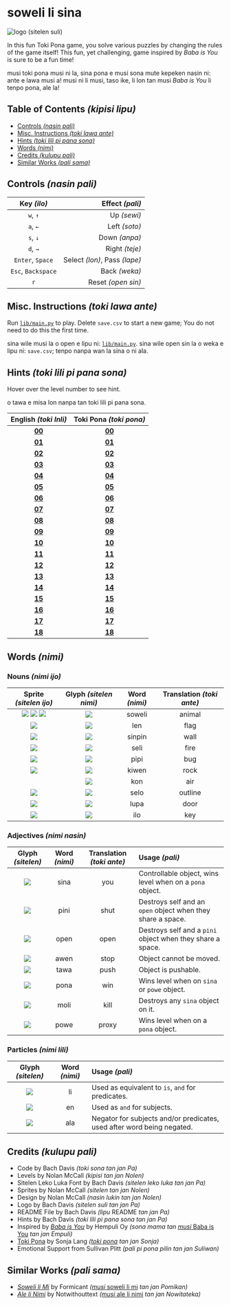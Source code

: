 # soweli li sina

![logo (sitelen suli)](./images/logo.png)

In this fun Toki Pona game, you solve various puzzles by changing the rules of the game itself! This fun, yet challenging, game inspired by *Baba is You* is sure to be a fun time!

musi toki pona musi ni la, sina pona e musi sona mute kepeken nasin ni: ante e lawa musi a! musi ni li musi, taso ike, li lon tan musi *Baba is You* li tenpo pona, ale la!

## Table of Contents *(kipisi lipu)*
* [Controls *(nasin pali)*](#controls-nasin-pali)
* [Misc. Instructions *(toki lawa ante)*](#misc-instructions-toki-lawa-ante)
* [Hints *(toki lili pi pana sona)*](#hints-toki-lili-pi-pana-sona)
* [Words *(nimi)*](#words-nimi)
* [Credits *(kulupu pali)*](#credits-kulupu-pali)
* [Similar Works *(pali sama)*](#similar-works-pali-sama)

## Controls *(nasin pali)*
| **Key *(ilo)*** | **Effect *(pali)*** |
| :---: | ---: |
| `w`, `↑` | Up *(sewi)* |
| `a`, `←` | Left *(soto)* |
| `s`, `↓` | Down *(anpa)* |
| `d`, `→` | Right *(teje)* |
| `Enter`, `Space` | Select *(lon)*, Pass *(lape)* |
| `Esc`, `Backspace` | Back *(weka)* |
| `r` | Reset *(open sin)* |

## Misc. Instructions *(toki lawa ante)*
Run [`lib/main.py`](./lib/main.py) to play. Delete `save.csv` to start a new game; You do not need to do this the first time.

sina wile musi la o open e lipu ni: [`lib/main.py`](./lib/main.py). sina wile open sin la o weka e lipu ni: `save.csv`; tenpo nanpa wan la sina o ni ala.

## Hints *(toki lili pi pana sona)*
Hover over the level number to see hint.

o tawa e misa lon nanpa tan toki lili pi pana sona.

| **English *(toki Inli)*** | **Toki Pona *(toki pona)*** |
| :---: | :---: |
| <a href="#" title="Move you onto win.">**00**</a> | <a href="#" title="o tawa e sina tawa pona.">**00**</a> |
| <a href="#" title="Go around.">**01**</a> | <a href="#" title="o tawa sike.">**01**</a> |
| <a href="#" title="Reread the rules.">**02**</a> | <a href="#" title="o lukin sin e lawa.">**02**</a> |
| <a href="#" title="Push past.">**03**</a> | <a href="#" title="o utala tan tawa.">**03**</a> |
| <a href="#" title="You are win.">**04**</a> | <a href="#" title="sina pona">**04**</a> |
| <a href="#" title="Don't negate it.">**05**</a> | <a href="#" title="o ala ala">**05**</a> |
| <a href="#" title="Fire is deadly.">**06**</a> | <a href="#" title="seli li ken moli.">**06**</a> |
| <a href="#" title="Fire is not deadly.">**07**</a> | <a href="#" title="seli li ken ala moli.">**07**</a> |
| <a href="#" title="Wall isn't anything.">**08**</a> | <a href="#" title="monsi li ala.">**08**</a> |
| <a href="#" title="Nothing is air.">**09**</a> | <a href="#" title="ala li kon.">**09**</a> |
| <a href="#" title="A whole new you!">**10**</a> | <a href="#" title="sina sin a!">**10**</a> |
| <a href="#" title="The flag is gullible.">**11**</a> | <a href="#" title="len li kute mute.">**11**</a> |
| <a href="#" title="Press space or enter to pass.">**12**</a> | <a href="#" title="o kepeken e ilo kon anu ilo lon tan tawa ala.">**12**</a> |
| <a href="#" title="You aren't stop.">**13**</a> | <a href="#" title="sina awen ala.">**13**</a> |
| <a href="#" title="Unsync the yous.">**14**</a> | <a href="#" title="o ante e sina tu.">**14**</a> |
| <a href="https://knowyourmeme.com/memes/loss" title="IS THAT LOSS!?">**15**</a> | <a href="https://knowyourmeme.com/memes/loss" title="ni li sitelen pi kama jo ala anu seme a!?">**15**</a> |
| <a href="#" title="Is door stop?">**16**</a> | <a href="#" title="lupa li awen ala awen?">**16**</a> |
| <a href="#" title="Wall isn't air, is it?">**17**</a> | <a href="#" title="sinpin li kon ala, anu seme?">**17**</a> |
| <a href="#" title="Air should be win.">**18**</a> | <a href="#" title="kon o pona.">**18**</a> |

## Words *(nimi)*
### Nouns *(nimi ijo)*
| **Sprite *(sitelen ijo)*** | **Glyph *(sitelen nimi)*** | **Word *(nimi)*** | **Translation *(toki ante)*** |
| :---: | :---: | :---: | :---: |
| ![](./images/Things/tSoweliFront.png) ![](./images/Things/tSoweliSide.png) ![](./images/Things/tSoweliBack.png) | ![](./images/Words/wSoweli.png) | soweli | animal |
| ![](./images/Things/tLen.png) | ![](./images/Words/wLen.png) | len | flag |
| ![](./images/Things/tSinpin.png) | ![](./images/Words/wSinpin.png) | sinpin | wall |
| ![](./images/Things/tSeli.png) | ![](./images/Words/wSeli.png) | seli | fire |
| ![](./images/Things/tPipi.png) | ![](./images/Words/wPipi.png) | pipi | bug |
| ![](./images/Things/tKiwen.png) | ![](./images/Words/wKiwen.png) | kiwen | rock |
| | ![](./images/Words/wKon.png) | kon | air |
| ![](./images/Things/tSelo.png) | ![](./images/Words/wSelo.png) | selo | outline |
| ![](./images/Things/tLupa.png) | ![](./images/Words/wLupa.png) | lupa | door |
| ![](./images/Things/tIlo.png) | ![](./images/Words/wIlo.png) | ilo | key |

### Adjectives *(nimi nasin)*
| **Glyph *(sitelen)*** | **Word *(nimi)*** | **Translation *(toki ante)*** | **Usage *(pali)*** |
| :---: | :---: | :---: | :--- |
| ![](./images/Words/wSina.png) | sina | you | Controllable object, wins level when on a `pona` object. |
| ![](./images/Words/wPini.png) | pini | shut | Destroys self and an `open` object when they share a space. |
| ![](./images/Words/wOpen.png) | open | open | Destroys self and a `pini` object when they share a space. |
| ![](./images/Words/wAwen.png) | awen | stop | Object cannot be moved. |
| ![](./images/Words/wTawa.png) | tawa | push | Object is pushable. |
| ![](./images/Words/wPona.png) | pona | win | Wins level when on `sina` or `powe` object. |
| ![](./images/Words/wMoli.png) | moli | kill | Destroys any `sina` object on it. |
| ![](./images/Words/wPowe.png) | powe | proxy | Wins level when on a `pona` object. |

### Particles *(nimi lili)*
| **Glyph *(sitelen)*** | **Word *(nimi)*** | **Usage *(pali)*** |
| :---: | :---: | :--- |
| ![](./images/Words/wLi.png) | li | Used as equivalent to `is`, `and` for predicates. |
| ![](./images/Words/wEn.png) | en | Used as `and` for subjects. |
| ![](./images/Words/wAla.png) | ala | Negator for subjects and/or predicates, used after word being negated. |

## Credits *(kulupu pali)*
* Code by Bach Davis *(toki sona tan jan Pa)*
* Levels by Nolan McCall *(kipisi tan jan Nolen)*
* Sitelen Leko Luka Font by Bach Davis *(sitelen leko luka tan jan Pa)*
* Sprites by Nolan McCall *(sitelen tan jan Nolen)*
* Design by Nolan McCall *(nasin lukin tan jan Nolen)*
* Logo by Bach Davis *(sitelen suli tan jan Pa)*
* README File by Bach Davis *(lipu* README *tan jan Pa)*
* Hints by Bach Davis *(toki lili pi pana sona tan jan Pa)*
* Inspired by [*Baba is You*](https://store.steampowered.com/app/736260/Baba_Is_You/) by Hempuli Oy *(sona mama tan* [*musi* Baba is You](https://store.steampowered.com/app/736260/Baba_Is_You/) *tan jan Empuli)*
* [Toki Pona](https://tokipona.org) by Sonja Lang *([toki pona](https://tokipona.org) tan jan Sonja)* 
* Emotional Support from Sullivan Plitt *(pali pi pona pilin tan jan Suliwan)*

## Similar Works *(pali sama)*
* [*Soweli li Mi*](https://formicant.github.io/soweli-li-mi/) by Formicant *(*[*musi* soweli li mi](https://formicant.github.io/soweli-li-mi/) *tan jan Pomikan)*
* [*Ale li Nimi*](https://editor.p5js.org/not-without-text/full/oE11X3Pnj) by Notwithouttext *(*[*musi* ale li nimi](https://editor.p5js.org/not-without-text/full/oE11X3Pnj) *tan jan Nowitateka)*